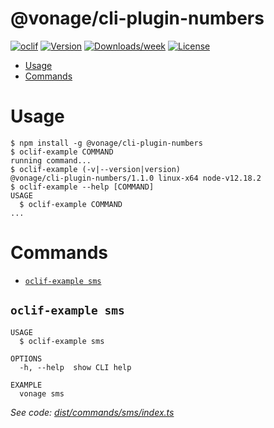 @vonage/cli-plugin-numbers
==========================



[![oclif](https://img.shields.io/badge/cli-oclif-brightgreen.svg)](https://oclif.io)
[![Version](https://img.shields.io/npm/v/@vonage/cli-plugin-numbers.svg)](https://npmjs.org/package/@vonage/cli-plugin-numbers)
[![Downloads/week](https://img.shields.io/npm/dw/@vonage/cli-plugin-numbers.svg)](https://npmjs.org/package/@vonage/cli-plugin-numbers)
[![License](https://img.shields.io/npm/l/@vonage/cli-plugin-numbers.svg)](https://github.com/Vonage/cli-plugin-numbers/blob/master/package.json)

<!-- toc -->
* [Usage](#usage)
* [Commands](#commands)
<!-- tocstop -->
# Usage
<!-- usage -->
```sh-session
$ npm install -g @vonage/cli-plugin-numbers
$ oclif-example COMMAND
running command...
$ oclif-example (-v|--version|version)
@vonage/cli-plugin-numbers/1.1.0 linux-x64 node-v12.18.2
$ oclif-example --help [COMMAND]
USAGE
  $ oclif-example COMMAND
...
```
<!-- usagestop -->
# Commands
<!-- commands -->
* [`oclif-example sms`](#oclif-example-sms)

## `oclif-example sms`

```
USAGE
  $ oclif-example sms

OPTIONS
  -h, --help  show CLI help

EXAMPLE
  vonage sms
```

_See code: [dist/commands/sms/index.ts](https://github.com/Vonage/vonage-cli/blob/v1.1.0/dist/commands/sms/index.ts)_
<!-- commandsstop -->
